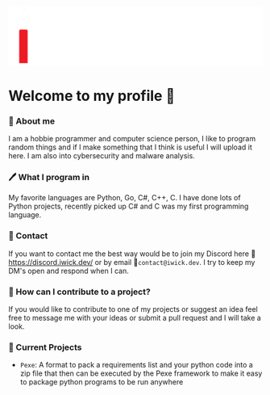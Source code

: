 ![LogoBanner](https://raw.githubusercontent.com/IWickGames/IWickGames/main/IWickBanner.svg)
# Welcome to my profile 👋

### 📣 About me
I am a hobbie programmer and computer science person, I like to program random things and if I make something that I think is useful I will upload it here. I am also into cybersecurity and malware analysis.

### 🖊 What I program in
My favorite languages are Python, Go, C#, C++, C. I have done lots of Python projects, recently picked up C# and C was my first programming language.

### 📩 Contact
If you want to contact me the best way would be to join my Discord here 💬 https://discord.iwick.dev/ or by email 📨`contact@iwick.dev`. I try to keep my DM's open and respond when I can.

### 📌 How can I contribute to a project?
If you would like to contribute to one of my projects or suggest an idea feel free to message me with your ideas or submit a pull request and I will take a look.

### 📃 Current Projects
- `Pexe`: A format to pack a requirements list and your python code into a zip file that then can be executed by the Pexe framework to make it easy to package python programs to be run anywhere
